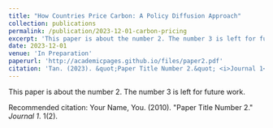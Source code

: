 ```yaml
---
title: "How Countries Price Carbon: A Policy Diffusion Approach"
collection: publications
permalink: /publication/2023-12-01-carbon-pricing
excerpt: 'This paper is about the number 2. The number 3 is left for future work.'
date: 2023-12-01
venue: 'In Preparation'
paperurl: 'http://academicpages.github.io/files/paper2.pdf'
citation: 'Tan. (2023). &quot;Paper Title Number 2.&quot; <i>Journal 1</i>. 1(2).'
---
```

This paper is about the number 2. The number 3 is left for future work.

Recommended citation: Your Name, You. (2010). "Paper Title Number 2." <i>Journal 1</i>. 1(2).
